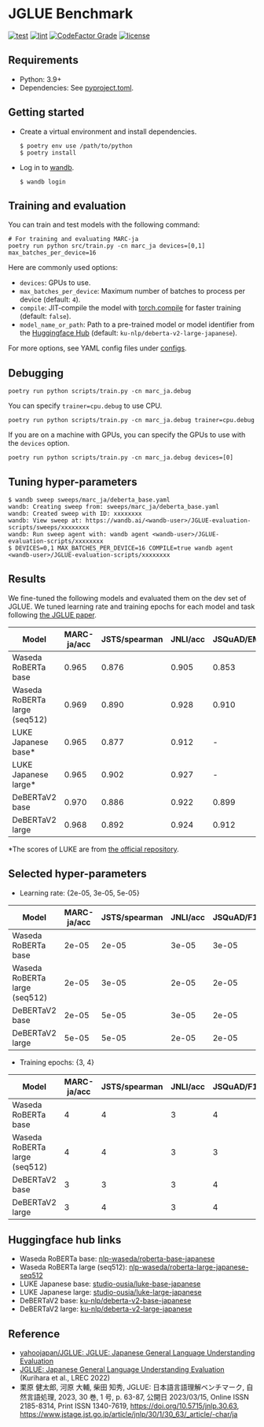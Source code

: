 # JGLUE Benchmark

[![test](https://github.com/nobu-g/JGLUE-evaluation-scripts/actions/workflows/test.yml/badge.svg)](https://github.com/nobu-g/JGLUE-evaluation-scripts/actions/workflows/test.yml)
[![lint](https://github.com/nobu-g/JGLUE-evaluation-scripts/actions/workflows/lint.yml/badge.svg)](https://github.com/nobu-g/JGLUE-evaluation-scripts/actions/workflows/lint.yml)
[![CodeFactor Grade](https://img.shields.io/codefactor/grade/github/nobu-g/JGLUE-evaluation-scripts)](https://www.codefactor.io/repository/github/nobu-g/JGLUE-evaluation-scripts)
[![license](https://img.shields.io/github/license/nobu-g/JGLUE-evaluation-scripts?color=blue)](https://github.com/nobu-g/JGLUE-evaluation-scripts/blob/main/LICENSE)

## Requirements

- Python: 3.9+
- Dependencies: See [pyproject.toml](./pyproject.toml).

## Getting started

- Create a virtual environment and install dependencies.
    ```shell
    $ poetry env use /path/to/python
    $ poetry install
    ```

- Log in to [wandb](https://wandb.ai/site).
    ```shell
    $ wandb login
    ```

## Training and evaluation

You can train and test models with the following command:

```shell
# For training and evaluating MARC-ja
poetry run python src/train.py -cn marc_ja devices=[0,1] max_batches_per_device=16
```

Here are commonly used options:
- `devices`: GPUs to use.
- `max_batches_per_device`: Maximum number of batches to process per device (default: `4`).
- `compile`: JIT-compile the model with [torch.compile](https://pytorch.org/tutorials/intermediate/torch_compile_tutorial.html) for faster training (default: `false`).
- `model_name_or_path`: Path to a pre-trained model or model identifier from the [Huggingface Hub](https://huggingface.co/models) (default: `ku-nlp/deberta-v2-large-japanese`).

For more options, see YAML config files under [configs](./configs).

<!--
If you only want to do evaluation after training, use the following command:

```shell
# For evaluating word segmenter
poetry run python scripts/test.py module=char checkpoint_path="/path/to/checkpoint" devices=[0]
```
-->
## Debugging

```shell
poetry run python scripts/train.py -cn marc_ja.debug
```

You can specify `trainer=cpu.debug` to use CPU.

```shell
poetry run python scripts/train.py -cn marc_ja.debug trainer=cpu.debug
```

If you are on a machine with GPUs, you can specify the GPUs to use with the `devices` option.

```shell
poetry run python scripts/train.py -cn marc_ja.debug devices=[0]
```

## Tuning hyper-parameters

```shell
$ wandb sweep sweeps/marc_ja/deberta_base.yaml
wandb: Creating sweep from: sweeps/marc_ja/deberta_base.yaml
wandb: Created sweep with ID: xxxxxxxx
wandb: View sweep at: https://wandb.ai/<wandb-user>/JGLUE-evaluation-scripts/sweeps/xxxxxxxx
wandb: Run sweep agent with: wandb agent <wandb-user>/JGLUE-evaluation-scripts/xxxxxxxx
$ DEVICES=0,1 MAX_BATCHES_PER_DEVICE=16 COMPILE=true wandb agent <wandb-user>/JGLUE-evaluation-scripts/xxxxxxxx
```

## Results

We fine-tuned the following models and evaluated them on the dev set of JGLUE.
We tuned learning rate and training epochs for each model and task following [the JGLUE paper](https://www.jstage.jst.go.jp/article/jnlp/30/1/30_63/_pdf/-char/ja).

| Model                         | MARC-ja/acc | JSTS/spearman | JNLI/acc | JSQuAD/EM | JSQuAD/F1 | JComQA/acc |
|-------------------------------|-------------|---------------|----------|-----------|-----------|------------|
| Waseda RoBERTa base           | 0.965       | 0.876         | 0.905    | 0.853     | 0.916     | 0.853      |
| Waseda RoBERTa large (seq512) | 0.969       | 0.890         | 0.928    | 0.910     | 0.955     | 0.900      |
| LUKE Japanese base*           | 0.965       | 0.877         | 0.912    | -         | -         | 0.842      |
| LUKE Japanese large*          | 0.965       | 0.902         | 0.927    | -         | -         | 0.893      |
| DeBERTaV2 base                | 0.970       | 0.886         | 0.922    | 0.899     | 0.951     | 0.873      |
| DeBERTaV2 large               | 0.968       | 0.892         | 0.924    | 0.912     | 0.959     | 0.890      |

*The scores of LUKE are from [the official repository](https://github.com/studio-ousia/luke).

## Selected hyper-parameters

- Learning rate: {2e-05, 3e-05, 5e-05}

| Model                         |   MARC-ja/acc |   JSTS/spearman |   JNLI/acc |   JSQuAD/F1 |   JComQA/acc |
|-------------------------------|---------------|-----------------|------------|-------------|--------------|
| Waseda RoBERTa base           |         2e-05 |           2e-05 |      3e-05 |       3e-05 |        5e-05 |
| Waseda RoBERTa large (seq512) |         2e-05 |           3e-05 |      2e-05 |       2e-05 |        3e-05 |
| DeBERTaV2 base                |         2e-05 |           5e-05 |      3e-05 |       2e-05 |        5e-05 |
| DeBERTaV2 large               |         5e-05 |           5e-05 |      2e-05 |       2e-05 |        3e-05 |

- Training epochs: {3, 4}

| Model                         |   MARC-ja/acc |   JSTS/spearman |   JNLI/acc |   JSQuAD/F1 |   JComQA/acc |
|-------------------------------|---------------|-----------------|------------|-------------|--------------|
| Waseda RoBERTa base           |             4 |               4 |          3 |           4 |            3 |
| Waseda RoBERTa large (seq512) |             4 |               4 |          3 |           3 |            3 |
| DeBERTaV2 base                |             3 |               3 |          3 |           4 |            4 |
| DeBERTaV2 large               |             3 |               4 |          3 |           4 |            3 |

## Huggingface hub links

- Waseda RoBERTa base: [nlp-waseda/roberta-base-japanese](https://huggingface.co/nlp-waseda/roberta-base-japanese)
- Waseda RoBERTa large (seq512): [nlp-waseda/roberta-large-japanese-seq512](https://huggingface.co/nlp-waseda/roberta-large-japanese-seq512)
- LUKE Japanese base: [studio-ousia/luke-base-japanese](https://huggingface.co/studio-ousia/luke-japanese-base-lite)
- LUKE Japanese large: [studio-ousia/luke-large-japanese](https://huggingface.co/studio-ousia/luke-japanese-large-lite)
- DeBERTaV2 base: [ku-nlp/deberta-v2-base-japanese](https://huggingface.co/ku-nlp/deberta-v2-base-japanese)
- DeBERTaV2 large: [ku-nlp/deberta-v2-large-japanese](https://huggingface.co/ku-nlp/deberta-v2-large-japanese)

## Reference

- [yahoojapan/JGLUE: JGLUE: Japanese General Language Understanding Evaluation](https://github.com/yahoojapan/JGLUE)
- [JGLUE: Japanese General Language Understanding Evaluation](https://aclanthology.org/2022.lrec-1.317) (Kurihara et al., LREC 2022)
- 栗原 健太郎, 河原 大輔, 柴田 知秀, JGLUE: 日本語言語理解ベンチマーク, 自然言語処理, 2023, 30 巻, 1 号, p. 63-87, 公開日 2023/03/15, Online ISSN 2185-8314, Print ISSN 1340-7619, https://doi.org/10.5715/jnlp.30.63, https://www.jstage.jst.go.jp/article/jnlp/30/1/30_63/_article/-char/ja
